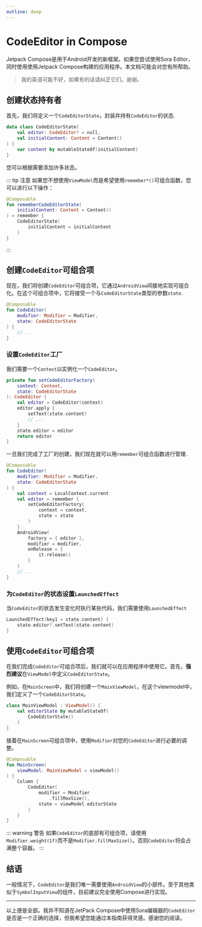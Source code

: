 ```yaml
---
outline: deep
---
```


# CodeEditor in Compose

Jetpack Compose是用于Android开发的新框架。如果您尝试使用Sora Editor，同时使用使用Jetpack Compose构建的应用程序。本文档可能会对您有所帮助。

> 我的英语可能不好，如果有的话请纠正它们。谢谢。

## 创建状态持有者

首先，我们将定义一个`CodeEditorState`，封装并持有`CodeEditor`的状态.

```kotlin
data class CodeEditorState(
    val editor: CodeEditor? = null,
    val initialContent: Content = Content()
) {
    var content by mutableStateOf(initialContent)
}
```

您可以根据需要添加许多状态。

::: tip 注意
如果您不想使用`ViewModel`而是希望使用`remember*()`可组合函数，您可以进行以下操作：

```kotlin
@Composable
fun rememberCodeEditorState(
    initialContent: Content = Content()
) = remember {
    CodeEditorState(
        initialContent = initialContent
    )
}
```
:::

## 创建`CodeEditor`可组合项

现在，我们将创建`CodeEditor`可组合项，它通过`AndroidView`间接地实现可组合化。在这个可组合项中，它将接受一个与`CodeEditorState`类型的参数`state`.

```kotlin
@Composable
fun CodeEditor(
    modifier: Modifier = Modifier,
    state: CodeEditorState
) {
    // ...
}
```

### 设置`CodeEditor`工厂

我们需要一个`Context`以实例化一个`CodeEditor`。

```kotlin
private fun setCodeEditorFactory(
    context: Context,
    state: CodeEditorState
): CodeEditor {
    val editor = CodeEditor(context)
    editor.apply {
        setText(state.content)
        // ...
    }
    state.editor = editor
    return editor
}
```

一旦我们完成了工厂的创建，我们现在就可以用`remember`可组合函数进行管理.

```kotlin
@Composable
fun CodeEditor(
    modifier: Modifier = Modifier,
    state: CodeEditorState
) {
    val context = LocalContext.current
    val editor = remember {
        setCodeEditorFactory(
            context = context,
            state = state
        )
    }
    AndroidView(
        factory = { editor },
        modifier = modifier,
        onRelease = {
            it.release()
        }
    )
    // ...
}
```

### 为`CodeEditor`的状态设置`LaunchedEffect`

当`CodeEditor`的状态发生变化时执行某些代码，我们需要使用`LaunchedEffect`

```kotlin
LaunchedEffect(key1 = state.content) {
    state.editor?.setText(state.content)
}
```

## 使用`CodeEditor`可组合项

在我们完成`CodeEditor`可组合项后，我们就可以在应用程序中使用它。首先，**强烈建议**在`ViewModel`中定义`CodeEditorState`。

例如，在`MainScreen`中，我们将创建一个`MainViewModel`，在这个viewmodel中，我们定义了一个`CodeEditorState`。

```kotlin
class MainViewModel : ViewModel() {
    val editorState by mutableStateOf(
        CodeEditorState()
    )
}
```

接着在`MainScreen`可组合项中，使用`Modifier`对您的`CodeEditor`进行必要的调整。

```kotlin
@Composable
fun MainScreen(
    viewModel: MainViewModel = viewModel()
) {
    Column {
        CodeEditor(
            modifier = Modifier
                .fillMaxSize(),
            state = viewModel.editorState
        )
    }
}
```

::: warning 警告
如果`CodeEditor`的底部有可组合项，请使用`Modifier.weight(1f)`而不是`Modifier.fillMaxSize()`。否则`CodeEditor`将会占满整个容器。
:::

## 结语

一般情况下，`CodeEditor`是我们唯一需要使用`AndroidView`的小部件。至于其他类似于`SymbolInputView`的组件，目前建议完全使用Compose进行实现。

---

以上便是全部。我并不知道在JetPack Compose中使用Sora编辑器的`CodeEditor`是否是一个正确的选择，但我希望您能通过本指南获得灵感。感谢您的阅读。
